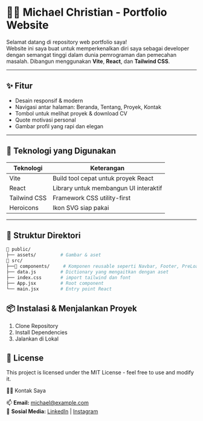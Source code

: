 # 🧑‍💻 Michael Christian - Portfolio Website

Selamat datang di repository web portfolio saya!  
Website ini saya buat untuk memperkenalkan diri saya sebagai developer dengan semangat tinggi dalam dunia pemrograman dan pemecahan masalah. Dibangun menggunakan **Vite**, **React**, dan **Tailwind CSS**.

---

## ✨ Fitur

- Desain responsif & modern
- Navigasi antar halaman: Beranda, Tentang, Proyek, Kontak
- Tombol untuk melihat proyek & download CV
- Quote motivasi personal
- Gambar profil yang rapi dan elegan

---

## 🚀 Teknologi yang Digunakan

| Teknologi     | Keterangan                             |
| ------------- | -------------------------------------- |
| Vite          | Build tool cepat untuk proyek React    |
| React         | Library untuk membangun UI interaktif  |
| Tailwind CSS  | Framework CSS utility-first            |
| Heroicons     | Ikon SVG siap pakai                    |

---

## 📂 Struktur Direktori

```bash
📁 public/
├── assets/         # Gambar & aset
📁 src/         
├──📁 components/     # Komponen reusable seperti Navbar, Footer, PreLoader
├── data.js         # Dictionary yang mengaitkan dengan aset
├── index.css       # import tailwind dan font
├── App.jsx         # Root component
└── main.jsx        # Entry point React
```

## 📦 Instalasi & Menjalankan Proyek

1. Clone Repository
2. Install Dependencies
3. Jalankan di Lokal

## 📄 License

This project is licensed under the MIT License - feel free to use and modify it.

🙋‍♂ Kontak Saya

📫 **Email:** [michael@example.com](mailto:mcmikechrist@gmail.com)  
🔗 **Sosial Media:** [LinkedIn](https://linkedin.com/in/michael-christian-623036233) | [Instagram](https://instagram.com/mcmikechrist)
